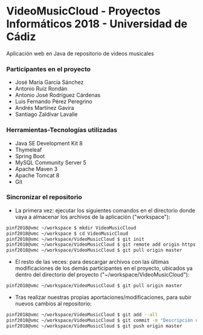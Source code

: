 # VideoMusicCloud - Proyectos Informáticos 2018 - Universidad de Cádiz

Aplicación web en Java de repositorio de videos musicales


### Participantes en el proyecto

- José María García Sánchez
- Antonio Ruiz Rondán
- Antonio José Rodríguez Cárdenas
- Luis Fernando Pérez Peregrino
- Andrés Martínez Gavira
- Santiago Zaldívar Lavalle


### Herramientas-Tecnologías utilizadas

- Java SE Development Kit 8
- Thymeleaf
- Spring Boot
- MySQL Community Server 5
- Apache Maven 3
- Apache Tomcat 8
- Git


### Sincronizar el repositorio

- La primera vez: ejecutar los siguientes comandos en el directorio donde vaya a almacenar los archivos de la aplicación ("workspace"):

```sh
pinf2018@vmc ~/workspace $ mkdir VideoMusicCloud
pinf2018@vmc ~/workspace $ cd VideoMusicCloud
pinf2018@vmc ~/workspace/VideoMusicCloud $ git init
pinf2018@vmc ~/workspace/VideoMusicCloud $ git remote add origin https://github.com/toninoes/VideoMusicCloud.git
pinf2018@vmc ~/workspace/VideoMusicCloud $ git pull origin master
```

- El resto de las veces: para descargar archivos con las últimas modificaciones de los demás participantes en el proyecto, ubicados ya dentro del directorio del proyecto ("~/workspace/VideoMusicCloud"):

```sh
pinf2018@vmc ~/workspace/VideoMusicCloud $ git pull origin master
```

- Tras realizar nuestras propias aportaciones/modificaciones, para subir nuevos cambios al repositorio:

```sh
pinf2018@vmc ~/workspace/VideoMusicCloud $ git add --all
pinf2018@vmc ~/workspace/VideoMusicCloud $ git commit -m "Descripción de nuestras aportaciones/modificaciones en el proyecto"
pinf2018@vmc ~/workspace/VideoMusicCloud $ git push origin master
```